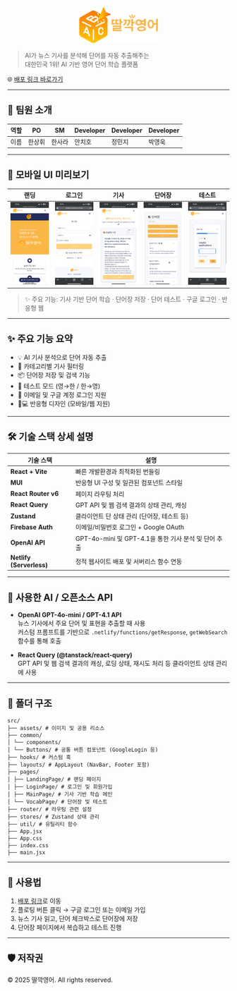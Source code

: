 <p align="center">
  <img src="./src/assets/ddalkkak.png" alt="딸깍영어 로고" width="180" />
</p>


> AI가 뉴스 기사를 분석해 단어를 자동 추출해주는  
> 대한민국 1위! AI 기반 영어 단어 학습 플랫폼

🌐 [배포 링크 바로가기](https://ddalkkak-english.netlify.app/)

---

## 👥 팀원 소개

<table>
  <thead>
    <tr>
      <th>역할</th>
      <th>PO</th>
      <th>SM</th>
      <th>Developer</th>
      <th>Developer</th>
      <th>Developer</th>
    </tr>
  </thead>
  <tbody>
    <tr>
      <td>이름</td>
      <td>한상휘</td>
      <td>한사라</td>
      <td>안치호</td>
      <td>정민지</td>
      <td>박영욱</td>
    </tr>
  </tbody>
</table>

---

## 📱 모바일 UI 미리보기

| 랜딩 | 로그인 | 기사 | 단어장 | 테스트 |
|:--:|:--:|:--:|:--:|:--:|
| ![랜딩](./public/screenshots/landing.png) | ![로그인](./public/screenshots/login.png) | ![기사](./public/screenshots/main.png) | ![단어장](./public/screenshots/vocab.png) | ![테스트](./public/screenshots/test.png) |

> ✨ 주요 기능: 기사 기반 단어 학습 · 단어장 저장 · 단어 테스트 · 구글 로그인 · 반응형 웹


---

## ✨ 주요 기능 요약

- 💡 AI 기사 분석으로 단어 자동 추출
- 📰 카테고리별 기사 필터링
- 📦 단어장 저장 및 검색 기능
- 🧪 테스트 모드 (영→한 / 한→영)
- 🔐 이메일 및 구글 계정 로그인 지원
- 📱💻 반응형 디자인 (모바일/웹 지원)

---

## 🛠️ 기술 스택 상세 설명


| 기술 스택             | 설명 |
|------------------------|------|
| **React + Vite**       | 빠른 개발환경과 최적화된 번들링 |
| **MUI**                | 반응형 UI 구성 및 일관된 컴포넌트 스타일 |
| **React Router v6**    | 페이지 라우팅 처리 |
| **React Query**        | GPT API 및 웹 검색 결과의 상태 관리, 캐싱 |
| **Zustand**            | 클라이언트 단 상태 관리 (단어장, 테스트 등) |
| **Firebase Auth**      | 이메일/비밀번호 로그인 + Google OAuth |
| **OpenAI API**         | GPT-4o-mini 및 GPT-4.1을 통한 기사 분석 및 단어 추출 |
| **Netlify (Serverless)**| 정적 웹사이트 배포 및 서버리스 함수 연동

---

## 🤖 사용한 AI / 오픈소스 API

- **OpenAI GPT-4o-mini / GPT-4.1 API**  
  뉴스 기사에서 주요 단어 및 표현을 추출할 때 사용  
  커스텀 프롬프트를 기반으로 `.netlify/functions/getResponse`, `getWebSearch` 함수를 통해 호출

- **React Query (@tanstack/react-query)**  
  GPT API 및 웹 검색 결과의 캐싱, 로딩 상태, 재시도 처리 등 클라이언트 상태 관리에 사용

---

## 📁 폴더 구조

```
src/
├── assets/ # 이미지 및 공용 리소스
├── common/
│ └── components/
│ └── Buttons/ # 공통 버튼 컴포넌트 (GoogleLogin 등)
├── hooks/ # 커스텀 훅
├── layouts/ # AppLayout (NavBar, Footer 포함)
├── pages/
│ ├── LandingPage/ # 랜딩 페이지
│ ├── LoginPage/ # 로그인 및 회원가입
│ ├── MainPage/ # 기사 기반 학습 메인
│ └── VocabPage/ # 단어장 및 테스트
├── router/ # 라우팅 관련 설정
├── stores/ # Zustand 상태 관리
├── util/ # 유틸리티 함수
├── App.jsx
├── App.css
├── index.css
├── main.jsx
```
---

## 🚀 사용법

1. [배포 링크](https://ddalkkak-english.netlify.app/)로 이동
2. 플로팅 버튼 클릭 → 구글 로그인 또는 이메일 가입
3. 뉴스 기사 읽고, 단어 체크박스로 단어장에 저장
4. 단어장 페이지에서 복습하고 테스트 진행

---

## 🛡️ 저작권

© 2025 딸깍영어. All rights reserved.
